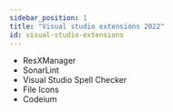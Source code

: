 ```yaml
---
sidebar_position: 1
title: "Visual studio extensions 2022"
id: visual-studio-extensions
---
```


- ResXManager
- SonarLint
- Visual Studio Spell Checker
- File Icons
- Codeium
